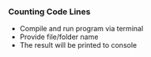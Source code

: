 ### Counting Code Lines  <br>
- Compile and run program via terminal <br>
- Provide file/folder name <br>
- The result will  be printed to console <br>
